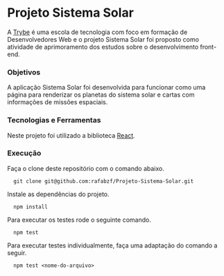 # Projeto Sistema Solar

A [Trybe](https://www.betrybe.com/) é uma escola de tecnologia com foco em formação de Desenvolvedores Web e o projeto Sistema Solar foi proposto como atividade de aprimoramento dos estudos sobre o desenvolvimento front-end.

### Objetivos

A aplicação Sistema Solar foi desenvolvida para funcionar como uma página para renderizar os planetas do sistema solar e cartas com informações de missões espaciais.

### Tecnologias e Ferramentas

Neste projeto foi utilizado a biblioteca [React](https://pt-br.reactjs.org/). 

### Execução

Faça o clone deste repositório com o comando abaixo.

      git clone git@github.com:rafabzf/Projeto-Sistema-Solar.git

Instale as dependências do projeto.

      npm install

Para executar os testes rode o seguinte comando.

      npm test
      
Para executar testes individualmente, faça uma adaptação do comando a seguir.

      npm test <nome-do-arquivo>
